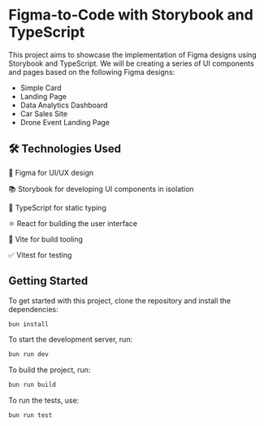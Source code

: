 # Figma-to-Code with Storybook and TypeScript

This project aims to showcase the implementation of Figma designs using Storybook and TypeScript. We will be creating a series of UI components and pages based on the following Figma designs:

- Simple Card
- Landing Page
- Data Analytics Dashboard
- Car Sales Site
- Drone Event Landing Page

## 🛠 Technologies Used

🎨 Figma for UI/UX design

📚 Storybook for developing UI components in isolation

🦋 TypeScript for static typing

⚛️ React for building the user interface

🚀 Vite for build tooling

✅ Vitest for testing

## Getting Started
To get started with this project, clone the repository and install the dependencies:

```sh
bun install
```

To start the development server, run:

```sh
bun run dev
```

To build the project, run:

```sh
bun run build
```

To run the tests, use:

```sh
bun run test
```